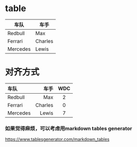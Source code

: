 # table
| 车队 | 车手 |
| ---- | ---- |
| Redbull | Max |
| Ferrari | Charles |
| Mercedes | Lewis |

# 对齐方式
| 车队 | 车手 | WDC |
| :---- | ----: | :----: |
| Redbull | Max | 2 |
| Ferrari | Charles | 0 |
| Mercedes | Lewis | 7 |

### 如果觉得麻烦，可以考虑用markdown tables generator
<https://www.tablesgenerator.com/markdown_tables>
